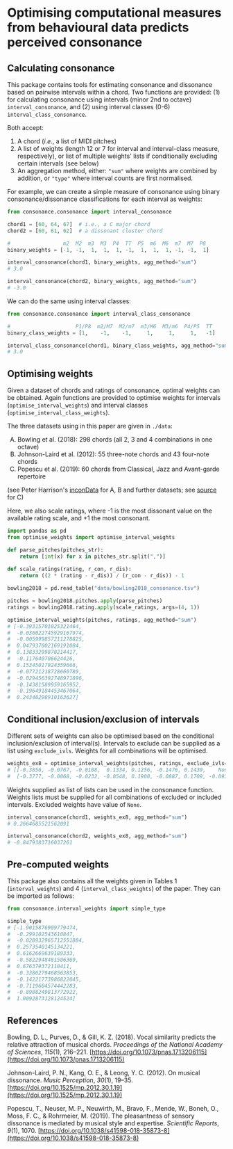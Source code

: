 # Optimising computational measures from behavioural data predicts perceived consonance


## Calculating consonance

This package contains tools for estimating consonance and dissonance based on pairwise intervals within a chord. Two functions are provided: (1) for calculating consonance using intervals (minor 2nd to octave) `interval_consonance`, and (2) using interval classes (0-6) `interval_class_consonance`.

Both accept:

1. A chord (*i.e.*, a list of MIDI pitches)
2. A list of weights (length 12 or 7 for interval and interval-class measure, respectively), or list of multiple weights' lists if conditionally excluding certain intervals (see below)
3. An aggregation method, either: `"sum"` where weights are combined by addition, or `"type"` where interval counts are first normalised.


For example, we can create a simple measure of consonance using binary consonance/dissonance classifications for each interval as weights:

```python
from consonance.consonance import interval_consonance

chord1 = [60, 64, 67]  # i.e., a C major chord
chord2 = [60, 61, 62]  # a dissonant cluster chord

#                 m2  M2  m3  M3  P4  TT  P5  m6  M6  m7  M7  P8
binary_weights = [-1, -1,  1,  1,  1, -1,  1,  1,  1, -1, -1,  1]

interval_consonance(chord1, binary_weights, agg_method="sum")
# 3.0

interval_consonance(chord2, binary_weights, agg_method="sum")
# -3.0
```

We can do the same using interval classes:

```python
from consonance.consonance import interval_class_consonance

#                     P1/P8  m2/M7  M2/m7  m3/M6  M3/m6  P4/P5  TT
binary_class_weights = [1,    -1,    -1,     1,     1,     1,   -1]

interval_class_consonance(chord1, binary_class_weights, agg_method="sum")
# 3.0
```


## Optimising weights

Given a dataset of chords and ratings of consonance, optimal weights can be obtained. Again functions are provided to optimise weights for intervals (`optimise_interval_weights`) and interval classes (`optimise_interval_class_weights`).

The three datasets using in this paper are given in `./data`:
<ol type="A">
    <li>Bowling et al. (2018): 298 chords (all 2, 3 and 4 combinations in one octave)</li>
    <li>Johnson-Laird et al. (2012): 55 three-note chords and 43 four-note chords</li>
    <li>Popescu et al. (2019): 60 chords from Classical, Jazz and Avant-garde repertoire</li>
</ol>

(see Peter Harrison's [inconData](https://github.com/pmcharrison/inconData) for A, B and further datasets; see [source](https://osf.io/dj8w9/) for C)

Here, we also scale ratings, where -1 is the most dissonant value on the available rating scale, and +1 the most consonant.


```python
import pandas as pd
from optimise_weights import optimise_interval_weights

def parse_pitches(pitches_str):
    return [int(x) for x in pitches_str.split(",")]
    
def scale_ratings(rating, r_con, r_dis):
    return ((2 * (rating - r_dis)) / (r_con - r_dis)) - 1

bowling2018 = pd.read_table("data/bowling2018_consonance.tsv")

pitches = bowling2018.pitches.apply(parse_pitches)
ratings = bowling2018.rating.apply(scale_ratings, args=(4, 1))

optimise_interval_weights(pitches, ratings, agg_method="sum")
# [-0.39315701025321464,
#  -0.036022745929167974,
#  -0.005999857211278825,
#  0.047937002169191084,
#  0.13833299878214417,
#  -0.117640706624426,
#  0.15345017924359666,
#  -0.07721218728660789,
#  -0.029456392748971896,
#  -0.14381589959165952,
#  -0.19649184453467064,
#  0.24340298910163627]
```


## Conditional inclusion/exclusion of intervals

Different sets of weights can also be optimised based on the conditional inclusion/exclusion of interval(s). Intervals to exclude can be supplied as a list using `exclude_ivls`. Weights for all combinations will be optimised.

```python
weights_ex8 = optimise_interval_weights(pitches, ratings, exclude_ivls=[8], agg_method="sum")
# [[-0.3856, -0.0767, -0.0108,  0.1334, 0.1256, -0.1476, 0.1439,    None,  0.0080, -0.1758, -0.1884, 0.2332],
#  [-0.3777, -0.0068, -0.0232, -0.0548, 0.1900, -0.0887, 0.1709, -0.0933, -0.0852, -0.1306, -0.1962, 0.3980]]
```

Weights supplied as list of lists can be used in the consonance function. Weights lists must be supplied for all combinations of excluded or included intervals. Excluded weights have value of `None`.

```python
interval_consonance(chord1, weights_ex8, agg_method="sum")
# 0.2664685521562091

interval_consonance(chord2, weights_ex8, agg_method="sum")
# -0.8479383716037261
```


## Pre-computed weights

This package also contains all the weights given in Tables 1 (`interval_weights`) and 4 (`interval_class_weights`) of the paper. They can be imported as follows:

```python
from consonance.interval_weights import simple_type

simple_type
# [-1.9015876909779474,
#  -0.299102543610847,
#  -0.028932965712551884,
#  0.2573540145134221,
#  0.6162669639189333,
#  -0.5822948481506369,
#  0.676379372110411,
#  -0.3386279468563853,
#  -0.14221773986822045,
#  -0.7119604574442283,
#  -0.8988249813772922,
#  1.0092873128124524]
```


## References

Bowling, D. L., Purves, D., & Gill, K. Z. (2018). Vocal similarity predicts the relative attraction of musical chords. *Proceedings of the National Academy of Sciences*, *115*(1), 216–221. [https://doi.org/10.1073/pnas.1713206115](https://doi.org/10.1073/pnas.1713206115)

Johnson-Laird, P. N., Kang, O. E., & Leong, Y. C. (2012). On musical dissonance. *Music Perception*, *30*(1), 19–35. [https://doi.org/10.1525/mp.2012.30.1.19](https://doi.org/10.1525/mp.2012.30.1.19)

Popescu, T., Neuser, M. P., Neuwirth, M., Bravo, F., Mende, W., Boneh, O., Moss, F. C., & Rohrmeier, M. (2019). The pleasantness of sensory dissonance is mediated by musical style and expertise. *Scientific Reports*, *9*(1), 1070. [https://doi.org/10.1038/s41598-018-35873-8](https://doi.org/10.1038/s41598-018-35873-8)

